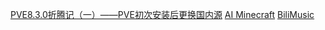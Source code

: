 [PVE8.3.0折腾记（一）——PVE初次安装后更换国内源](https://blog.csdn.net/weixin_52626278/article/details/144147244)
[AI Minecraft](https://ai-minecraft.net/zh-CN)
[BiliMusic](https://github.com/609529897/bilibili_music)